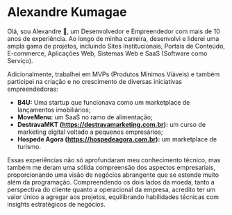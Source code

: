 # Alexandre Kumagae 

Olá, sou Alexandre 👋, um Desenvolvedor e Empreendedor com mais de 10 anos de experiência. Ao longo de minha carreira, desenvolvi e liderei uma ampla gama de projetos, incluindo Sites Institucionais, Portais de Conteúdo, E-commerce, Aplicações Web, Sistemas Web e SaaS (Software como Serviço). 

Adicionalmente, trabalhei em MVPs (Produtos Mínimos Viáveis) e também participei na criação e no crescimento de diversas iniciativas empreendedoras:

- **B4U:** Uma startup que funcionava como um marketplace de lançamentos imobiliários;
- **MoveMenu:** um SaaS no ramo de alimentação;
- **DestravaMKT (https://destravamarketing.com.br):** um curso de marketing digital voltado a pequenos empresários;
- **Hospede Agora (https://hospedeagora.com.br):** um marketplace de turismo.

Essas experiências não só aprofundaram meu conhecimento técnico, mas também me deram uma sólida compreensão dos aspectos empresariais, proporcionando uma visão de negócios abrangente que se estende muito além da programação. Compreendendo os dois lados da moeda, tanto a perspectiva do cliente quanto a operacional da empresa, acredito ter um valor único a agregar aos projetos, equilibrando habilidades técnicas com insights estratégicos de negócios.
